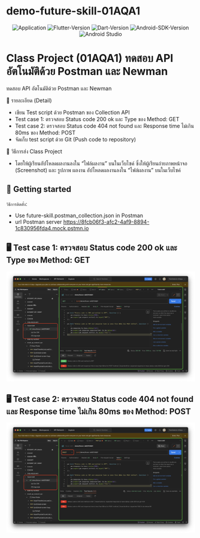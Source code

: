 # demo-future-skill-01AQA1

<p align="center">
 
 <img src="https://img.shields.io/static/v1?label=Application&message=1.0.0&color=yellow" alt="Application">
 <img src="https://img.shields.io/static/v1?label=Flutter&message=3.3.10&color=blue" alt="Flutter-Version">
 <img src="https://img.shields.io/static/v1?label=Dart&message=3.3.10&color=blue" alt="Dart-Version">
  <img src="https://img.shields.io/static/v1?label=Android-SDK&message=33.0.1&color=%3Cyellowgreen%3E" alt="Android-SDK-Version"> 
 
  <img src="https://img.shields.io/static/v1?label=Android Studio&message=2021.3&color=%3Cyellowgreen%3E" alt="Android Studio"> 
 
 

 
</p>


# Class Project (01AQA1) ทดสอบ API อัตโนมัติด้วย Postman และ Newman 

ทดสอบ API อัตโนมัติด้วย Postman และ Newman

📌 รายละเอียด (Detail)
- เขียน Test script ด้วย Postman ของ Collection API
- Test case 1: ตรวจสอบ Status code 200 ok และ Type ของ Method: GET
- Test case 2: ตรวจสอบ Status code 404 not found และ Response time ไม่เกิน 80ms ของ Method: POST
- จัดเก็บ test script ด้วย Git (Push code to repository)
  
📌 วิธีการส่ง Class Project
- โดยให้ผู้เรียนอัปโหลดผลงานลงใน “ไฟล์ผลงาน” บนในเว็บไซค์
ซึ่งให้ผู้เรียนถ่ายภาพหน้าจอ (Screenshot) และ รูปภาพ ผลงาน อัปโหลดผลงานลงใน
“ไฟล์ผลงาน” บนในเว็บไซค์



## 🔧 Getting started

`วิธีการติตตั้ง`:
- Use future-skill.postman_collection.json in Postman
- url Postman server https://8fcb06f3-afc2-4af9-8894-1c830956fda4.mock.pstmn.io

##  🖥 <a name="Test-case-1"></a>Test case 1: ตรวจสอบ Status code 200 ok และ Type ของ Method: GET ##

<img src="Screenshot 2566-12-03 at 21.20.22.png"/>


##  🖥 <a name="Test-case-2"></a>Test case 2: ตรวจสอบ Status code 404 not found และ Response time ไม่เกิน 80ms ของ Method: POST ##
<img src="Screenshot 2566-12-03 at 21.37.13.png"/>




